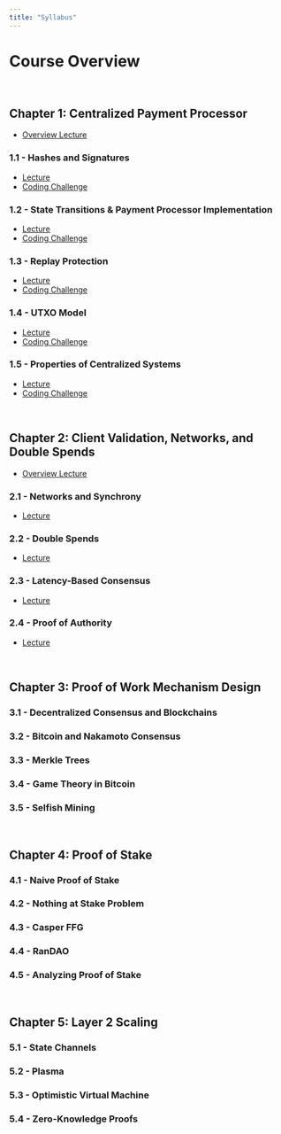 ```yaml
---
title: "Syllabus"
---
```

# Course Overview

<br />

## Chapter 1: Centralized Payment Processor
* [Overview Lecture](https://www.burrrata.ch/ces-website/docs/en/ch1/)

### 1.1 - Hashes and Signatures
* [Lecture](https://www.burrrata.ch/ces-website/docs/en/ch1/ch1.1/lecture)
* [Coding Challenge](https://www.burrrata.ch/ces-website/docs/en/sync/ch1.1-code-challenge)

### 1.2 - State Transitions & Payment Processor Implementation
* [Lecture](https://www.burrrata.ch/ces-website/docs/en/ch1/ch1.2/lecture)
* [Coding Challenge](https://www.burrrata.ch/ces-website/docs/en/sync/ch1.2-code-challenge)

### 1.3 - Replay Protection
* [Lecture](https://www.burrrata.ch/ces-website/docs/en/ch1/ch1.3/lecture)
* [Coding Challenge](https://www.burrrata.ch/ces-website/docs/en/sync/ch1.3-code-challenge)

### 1.4 - UTXO Model
* [Lecture](https://www.burrrata.ch/ces-website/docs/en/ch1/ch1.4/lecture)
* [Coding Challenge](https://www.burrrata.ch/ces-website/docs/en/sync/ch1.4-code-challenge)

### 1.5 - Properties of Centralized Systems
* [Lecture](https://www.burrrata.ch/ces-website/docs/en/ch1/ch1.5/lecture)
* [Coding Challenge](https://www.burrrata.ch/ces-website/docs/en/sync/ch1.5-code-challenge)

<br />

## Chapter 2: Client Validation, Networks, and Double Spends
* [Overview Lecture](https://www.burrrata.ch/ces-website/docs/en/ch2/)

### 2.1 - Networks and Synchrony
* [Lecture](https://www.burrrata.ch/ces-website/docs/en/ch2/ch2.1/lecture)

### 2.2 - Double Spends
* [Lecture](https://www.burrrata.ch/ces-website/docs/en/ch2/ch2.2/lecture)

### 2.3 - Latency-Based Consensus
* [Lecture](https://www.burrrata.ch/ces-website/docs/en/ch2/ch2.3/lecture)

### 2.4 - Proof of Authority
* [Lecture](https://www.burrrata.ch/ces-website/docs/en/ch2/ch2.4/lecture)

<br />

## Chapter 3: Proof of Work Mechanism Design
### 3.1 - Decentralized Consensus and Blockchains
### 3.2 - Bitcoin and Nakamoto Consensus
### 3.3 - Merkle Trees
### 3.4 - Game Theory in Bitcoin
### 3.5 - Selfish Mining

<br />

## Chapter 4: Proof of Stake
### 4.1 - Naive Proof of Stake
### 4.2 - Nothing at Stake Problem
### 4.3 - Casper FFG
### 4.4 - RanDAO
### 4.5 - Analyzing Proof of Stake

<br />

## Chapter 5: Layer 2 Scaling
### 5.1 - State Channels
### 5.2 - Plasma
### 5.3 - Optimistic Virtual Machine
### 5.4 - Zero-Knowledge Proofs

<br />
